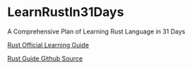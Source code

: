 # LearnRustIn31Days
A Comprehensive Plan of Learning Rust Language in 31 Days

[Rust Official Learning Guide](https://doc.rust-lang.org/book/title-page.html)


[Rust Guide Github Source](https://github.com/rust-lang/book/tree/main/src)